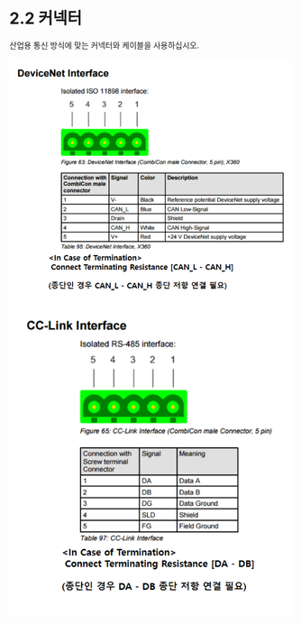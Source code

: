 ﻿# 2.2 커넥터

산업용 통신 방식에 맞는 커넥터와 케이블을 사용하십시오.

![그림 2.2 산업용 통신 커넥터](<../_assets/2-Mounting-Setting/2-Connector/image_1.png>)
![](<../_assets/2-Mounting-Setting/2-Connector/image_2.png>)
